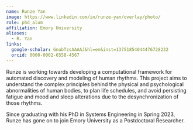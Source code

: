 ```yaml
---
name: Runze Yan
image: https://www.linkedin.com/in/runze-yan/overlay/photo/
role: phd_alum
affiliation: Emory University
aliases:
  - R. Yan
links:
  google-scholar: GnubTzsAAAAJ&hl=en&inst=13751854044476728232
  orcid: 0000-0002-6558-4567
---
```


Runze is working towards developing a computational framework for automated discovery and modeling of human rhythms. This project aims to understand the complex principles behind the physical and psychological abnormalities of human bodies, to plan life schedules, and avoid persisting fatigue and mood and sleep alterations due to the desynchronization of those rhythms. 

Since graduating with his PhD in Systems Engineering in Spring 2023, Runze has gone on to join Emory University as a Postdoctoral Researcher. 